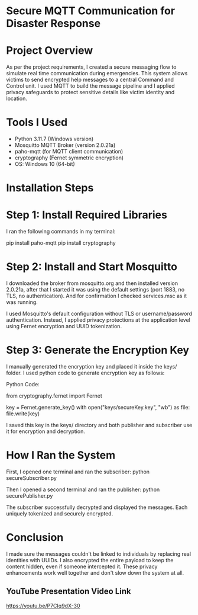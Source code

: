 # Secure MQTT Communication for Disaster Response

# Project Overview

As per the project requirements, I created a secure messaging flow to simulate real time communication during emergencies. This system allows victims to send encrypted help messages to a central Command and Control unit. 
I used MQTT to build the message pipeline and I applied privacy safeguards to protect sensitive details like victim identity and location.

# Tools I Used
- Python 3.11.7 (Windows version)
- Mosquitto MQTT Broker (version 2.0.21a)
- paho-mqtt (for MQTT client communication)
- cryptography (Fernet symmetric encryption)
- OS: Windows 10 (64-bit)

# Installation Steps

# Step 1: Install Required Libraries

I ran the following commands in my terminal:

pip install paho-mqtt
pip install cryptography

# Step 2: Install and Start Mosquitto

I downloaded the broker from mosquitto.org and then installed version 2.0.21a, after that I started it was using the default settings (port 1883, no TLS, no authentication). And for confirmation I checked services.msc as it was running.

I used Mosquitto's default configuration without TLS or username/password authentication. 
Instead, I applied privacy protections at the application level using Fernet encryption and UUID tokenization.

# Step 3: Generate the Encryption Key
I manually generated the encryption key and placed it inside the keys/ folder.
I used python code to generate encryption key as follows: 

Python Code: 

from cryptography.fernet import Fernet

key = Fernet.generate_key()
with open("keys/secureKey.key", "wb") as file:
    file.write(key)
	
I saved this key in the keys/ directory and both publisher and subscriber use it for encryption and decryption.

# How I Ran the System
First, I opened one terminal and ran the subscriber:
python secureSubscriber.py

Then I opened a second terminal and ran the publisher:
python securePublisher.py

The subscriber successfully decrypted and displayed the messages. Each uniquely tokenized and securely encrypted.

# Conclusion
I made sure the messages couldn't be linked to individuals by replacing real identities with UUIDs. I also encrypted the entire payload to keep the content hidden, even if someone intercepted it. These privacy enhancements work well together and don't slow down the system at all.

## YouTube Presentation Video Link
https://youtu.be/P7CIq9dX-30

